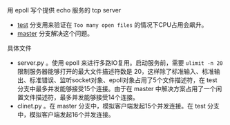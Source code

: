 用 epoll 写个提供 echo 服务的 tcp server 

- [test](http://nanny.netease.com/yangjunwei/epoll-emfile/tree/test) 分支用来验证在 `Too many open files` 的情况下CPU占用会飙升。
- [master](http://nanny.netease.com/yangjunwei/epoll-emfile/tree/master) 分支解决这个问题。

具体文件

- server.py 。使用 epoll 来进行多路IO复用。启动服务前，需要 `ulimit -n 20` 限制服务器能够打开的最大文件描述符数是 20，这样除了标准输入、标准输出、标准错误、监听socket对象、epoll对象占用了5个文件描述符，在 test 分支中最多并发能够接受15个连接。由于在 master 中解决方案占用了一个闲置文件描述符，最多并发能够接受14个连接。
- clinet.py 。在 master 分支中，模拟客户端发起15个并发连接。在 test 分支中，模拟客户端发起16个并发连接。
